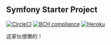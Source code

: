 Symfony Starter Project
----

[![CircleCI](https://circleci.com/gh/g-fei-song/sf-starter.svg?style=svg)](https://circleci.com/gh/g-fei-song/sf-starter)
[![BCH compliance](https://bettercodehub.com/edge/badge/g-fei-song/sf-starter?branch=master)](https://bettercodehub.com/)
[![Heroku](https://heroku-badge.herokuapp.com/?app=sf-starter)](https://sf-starter.herokuapp.com/)

这家伙很懒的！
